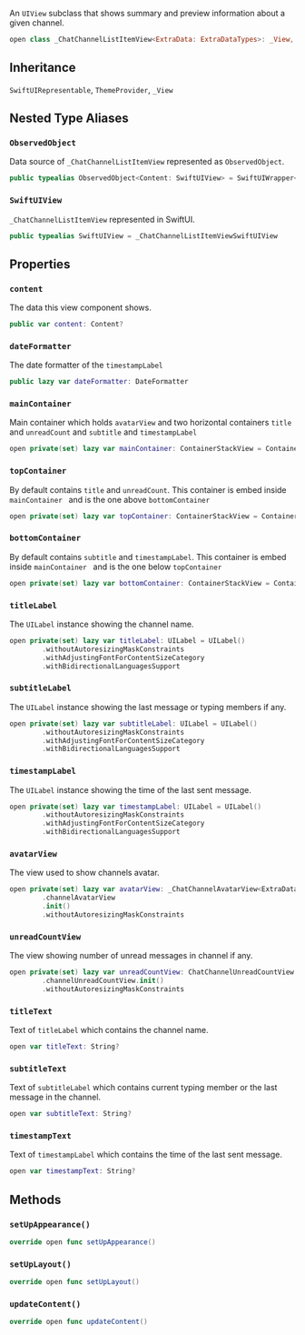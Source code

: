 
An `UIView` subclass that shows summary and preview information about a given channel.

``` swift
open class _ChatChannelListItemView<ExtraData: ExtraDataTypes>: _View, ThemeProvider, SwiftUIRepresentable 
```

## Inheritance

`SwiftUIRepresentable`, `ThemeProvider`, `_View`

## Nested Type Aliases

### `ObservedObject`

Data source of `_ChatChannelListItemView` represented as `ObservedObject`.

``` swift
public typealias ObservedObject<Content: SwiftUIView> = SwiftUIWrapper<Content> where Content.ExtraData == ExtraData
```

### `SwiftUIView`

`_ChatChannelListItemView` represented in SwiftUI.

``` swift
public typealias SwiftUIView = _ChatChannelListItemViewSwiftUIView
```

## Properties

### `content`

The data this view component shows.

``` swift
public var content: Content? 
```

### `dateFormatter`

The date formatter of the `timestampLabel`

``` swift
public lazy var dateFormatter: DateFormatter 
```

### `mainContainer`

Main container which holds `avatarView` and two horizontal containers `title` and `unreadCount` and
`subtitle` and `timestampLabel`

``` swift
open private(set) lazy var mainContainer: ContainerStackView = ContainerStackView().withoutAutoresizingMaskConstraints
```

### `topContainer`

By default contains `title` and `unreadCount`.
This container is embed inside `mainContainer ` and is the one above `bottomContainer`

``` swift
open private(set) lazy var topContainer: ContainerStackView = ContainerStackView().withoutAutoresizingMaskConstraints
```

### `bottomContainer`

By default contains `subtitle` and `timestampLabel`.
This container is embed inside `mainContainer ` and is the one below `topContainer`

``` swift
open private(set) lazy var bottomContainer: ContainerStackView = ContainerStackView().withoutAutoresizingMaskConstraints
```

### `titleLabel`

The `UILabel` instance showing the channel name.

``` swift
open private(set) lazy var titleLabel: UILabel = UILabel()
        .withoutAutoresizingMaskConstraints
        .withAdjustingFontForContentSizeCategory
        .withBidirectionalLanguagesSupport
```

### `subtitleLabel`

The `UILabel` instance showing the last message or typing members if any.

``` swift
open private(set) lazy var subtitleLabel: UILabel = UILabel()
        .withoutAutoresizingMaskConstraints
        .withAdjustingFontForContentSizeCategory
        .withBidirectionalLanguagesSupport
```

### `timestampLabel`

The `UILabel` instance showing the time of the last sent message.

``` swift
open private(set) lazy var timestampLabel: UILabel = UILabel()
        .withoutAutoresizingMaskConstraints
        .withAdjustingFontForContentSizeCategory
        .withBidirectionalLanguagesSupport
```

### `avatarView`

The view used to show channels avatar.

``` swift
open private(set) lazy var avatarView: _ChatChannelAvatarView<ExtraData> = components
        .channelAvatarView
        .init()
        .withoutAutoresizingMaskConstraints
```

### `unreadCountView`

The view showing number of unread messages in channel if any.

``` swift
open private(set) lazy var unreadCountView: ChatChannelUnreadCountView = components
        .channelUnreadCountView.init()
        .withoutAutoresizingMaskConstraints
```

### `titleText`

Text of `titleLabel` which contains the channel name.

``` swift
open var titleText: String? 
```

### `subtitleText`

Text of `subtitleLabel` which contains current typing member or the last message in the channel.

``` swift
open var subtitleText: String? 
```

### `timestampText`

Text of `timestampLabel` which contains the time of the last sent message.

``` swift
open var timestampText: String? 
```

## Methods

### `setUpAppearance()`

``` swift
override open func setUpAppearance() 
```

### `setUpLayout()`

``` swift
override open func setUpLayout() 
```

### `updateContent()`

``` swift
override open func updateContent() 
```

